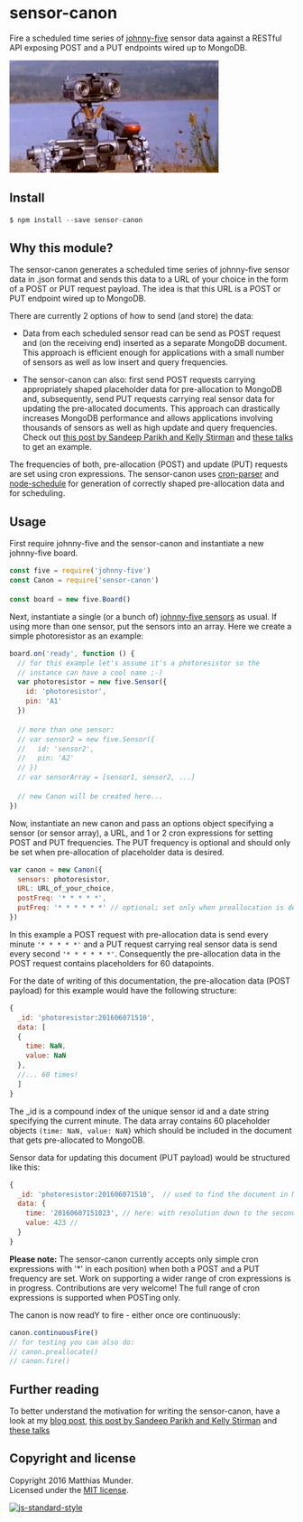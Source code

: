 # sensor-canon

Fire a scheduled time series of [johnny-five](http://johnny-five.io) sensor data against a RESTful API exposing POST and a PUT endpoints wired up to MongoDB.

![johnny-fire](/img/sensor-canon.gif)


## Install

```js
$ npm install --save sensor-canon
```


## Why this module?

The sensor-canon generates a scheduled time series of johnny-five sensor data in .json format and sends this data to a URL of your choice in the form of a POST or PUT request payload. The idea is that this URL is a POST or PUT endpoint wired up to MongoDB.

There are currently 2 options of how to send (and store) the data:

- Data from each scheduled sensor read can be send as POST request and (on the receiving end) inserted as a separate MongoDB document. This approach is efficient enough for applications with a small number of sensors as well as low insert and query frequencies.

- The sensor-canon can also: first send POST requests carrying appropriately shaped placeholder data for pre-allocation to MongoDB and, subsequently, send PUT requests carrying real sensor data for updating the pre-allocated documents. This approach can drastically increases MongoDB performance and allows applications involving thousands of sensors as well as high update and query frequencies. Check out [this post by Sandeep Parikh and Kelly Stirman](http://blog.mongodb.org/post/65517193370/schema-design-for-time-series-data-in-mongodb) and [these talks](https://www.mongodb.com/presentations/mongodb-time-series-data-part-1-setting-stage-sensor-management) to get an example.

The frequencies of both, pre-allocation (POST) and update (PUT) requests are set using cron expressions. The sensor-canon uses [cron-parser](https://github.com/harrisiirak/cron-parser) and [node-schedule](https://github.com/node-schedule/node-schedule) for generation of correctly shaped pre-allocation data and for scheduling.


## Usage

First require johnny-five and the sensor-canon and instantiate a new johnny-five board.

```js
const five = require('johnny-five')
const Canon = require('sensor-canon')

const board = new five.Board()
```

Next, instantiate a single (or a bunch of) [johnny-five sensors](http://johnny-five.io/api/sensor/) as usual. If using more than one sensor, put the sensors into an array. Here we create a simple photoresistor as an example:

```js
board.on('ready', function () {
  // for this example let's assume it's a photoresistor so the
  // instance can have a cool name ;-)
  var photoresistor = new five.Sensor({
    id: 'photoresistor',
    pin: 'A1'
  })

  // more than one sensor:
  // var sensor2 = new five.Sensor({
  //   id: 'sensor2',
  //   pin: 'A2'
  // })
  // var sensorArray = [sensor1, sensor2, ...]

  // new Canon will be created here...
})
```

Now, instantiate an new canon and pass an options object specifying a sensor (or sensor array), a URL, and 1 or 2 cron expressions for setting POST and PUT frequencies. The PUT frequency is optional and should only be set when pre-allocation of placeholder data is desired.

```js
var canon = new Canon({
  sensors: photoresistor,
  URL: URL_of_your_choice,
  postFreq: '* * * * *',
  putFreq: '* * * * * *' // optional; set only when preallocation is desired
})
```

In this example a POST request with pre-allocation data is send every minute `'* * * * *'` and a PUT request carrying real sensor data is send every second `'* * * * * *'`. Consequently the pre-allocation data in the POST request contains placeholders for 60 datapoints.

For the date of writing of this documentation, the pre-allocation data (POST payload) for this example would have the following structure:

```js
{
  _id: 'photoresistor:201606071510',
  data: [
  {
    time: NaN,
    value: NaN
  },
  //... 60 times!
  ]
}
```

The \_id is a compound index of the unique sensor id and a date string specifying the current minute. The data array contains 60 placeholder objects `(time: NaN, value: NaN}` which should be included in the document that gets pre-allocated to MongoDB.

Sensor data for updating this document (PUT payload) would be structured like this:

```js
{
  _id: 'photoresistor:201606071510',  // used to find the document in MongoDB!
  data: {
    time: '20160607151023', // here: with resolution down to the second
    value: 423 //
  }
}
```

__Please note:__ The sensor-canon currently accepts only simple cron expressions with '\*' in each position) when both a POST and a PUT frequency are set. Work on supporting a wider range of cron expressions is in progress. Contributions are very welcome! The full range of cron expressions is supported when POSTing only.

The canon is now readY to fire - either once ore continuously:

```js
canon.continuousFire()
// for testing you can also do:
// canon.preallocate()
// canon.fire()
```


## Further reading

To better understand the motivation for writing the sensor-canon, have a look at my [blog post](http://blog.mongodb.org/post/65517193370/schema-design-for-time-series-data-in-mongodb), [this post by Sandeep Parikh and Kelly Stirman](http://blog.mongodb.org/post/65517193370/schema-design-for-time-series-data-in-mongodb) and [these talks](https://www.mongodb.com/presentations/mongodb-time-series-data-part-1-setting-stage-sensor-management)


## Copyright and license

Copyright 2016 Matthias Munder.  
Licensed under the [MIT license](./LICENSE).


[![js-standard-style](https://cdn.rawgit.com/feross/standard/master/badge.svg)](https://github.com/feross/standard)
